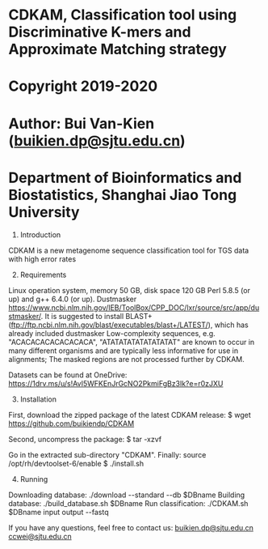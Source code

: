 # CDKAM, Classification tool using Discriminative K-mers and Approximate Matching strategy
# Copyright 2019-2020
# Author: Bui Van-Kien (buikien.dp@sjtu.edu.cn)  
# Department of Bioinformatics and Biostatistics, Shanghai Jiao Tong University


1) Introduction

CDKAM is a new metagenome sequence classification tool for TGS data with high error rates

2) Requirements

Linux operation system, memory 50 GB, disk space 120 GB
Perl 5.8.5 (or up) and g++ 6.4.0 (or up).
Dustmasker https://www.ncbi.nlm.nih.gov/IEB/ToolBox/CPP_DOC/lxr/source/src/app/dustmasker/. 
It is suggested to install BLAST+ (ftp://ftp.ncbi.nlm.nih.gov/blast/executables/blast+/LATEST/), which has already included dustmasker
Low-complexity sequences, e.g. "ACACACACACACACACA", "ATATATATATATATATAT" are known to occur in many different organisms and are typically less informative for use in alignments; 
The masked regions are not processed further by CDKAM.

Datasets can be found at OneDrive: https://1drv.ms/u/s!AvI5WFKEnJrGcNO2PkmiFgBz3lk?e=r0zJXU

3) Installation

First, download the zipped package of the latest CDKAM release:
$ wget https://github.com/buikiendp/CDKAM

Second, uncompress the package:
$ tar -xzvf 

Go in the extracted sub-directory "CDKAM". 
Finally:
source /opt/rh/devtoolset-6/enable
$ ./install.sh

4) Running

Downloading database:
./download --standard --db $DBname
Building database:
./build_database.sh $DBname
Run classification:
./CDKAM.sh $DBname input output --fastq

If you have any questions, feel free to contact us:
   buikien.dp@sjtu.edu.cn
   ccwei@sjtu.edu.cn
   
